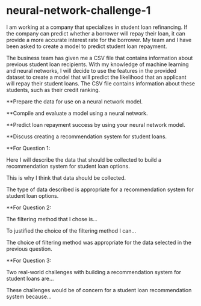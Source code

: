# neural-network-challenge-1
I am working at a company that specializes in student loan refinancing. If the company can predict whether a borrower will repay their loan, it can provide a more accurate interest rate for the borrower. My team and I have been asked to create a model to predict student loan repayment.

The business team has given me a CSV file that contains information about previous student loan recipients. With my knowledge of machine learning and neural networks, I will decide to use the features in the provided dataset to create a model that will predict the likelihood that an applicant will repay their student loans. The CSV file contains information about these students, such as their credit ranking.

**Prepare the data for use on a neural network model.

**Compile and evaluate a model using a neural network.

**Predict loan repayment success by using your neural network model.

**Discuss creating a recommendation system for student loans.

**For Question 1:

Here I will describe the data that should be collected to build a recommendation system for student loan options.

This is why I think that data should be collected. 

The type of data described is appropriate for a recommendation system for student loan options.

**For Question 2:

The filtering method that I chose is...

To justified the choice of the filtering method I can...

The choice of filtering method was appropriate for the data selected in the previous question. 

**For Question 3:

Two real-world challenges with building a recommendation system for student loans are...

These challenges would be of concern for a student loan recommendation system because...
